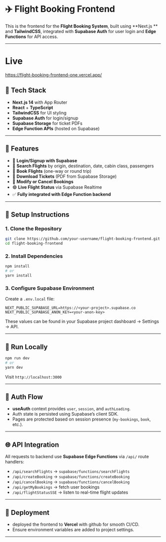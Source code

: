 # ✈️ Flight Booking Frontend

This is the frontend for the **Flight Booking System**, built using **Next.js ** and **TailwindCSS**, integrated with **Supabase Auth** for user login and **Edge Functions** for API access.

---

# Live
https://flight-booking-frontend-one.vercel.app/

## 🧱 Tech Stack

* **Next.js 14** with App Router
* **React** + **TypeScript**
* **TailwindCSS** for UI styling
* **Supabase Auth** for login/signup
* **Supabase Storage** for ticket PDFs
* **Edge Function APIs** (hosted on Supabase)

---

## 🚀 Features

* 🔐 **Login/Signup with Supabase**
* 📅 **Search Flights** by origin, destination, date, cabin class, passengers
* 📖 **Book Flights** (one-way or round trip)
* 📄 **Download Tickets** (PDF from Supabase Storage)
* 🔄 **Modify or Cancel Bookings**
* 🟢 **Live Flight Status** via Supabase Realtime
* ✅ **Fully integrated with Edge Function backend**

---

## 🔧 Setup Instructions

### 1. Clone the Repository

```bash
git clone https://github.com/your-username/flight-booking-frontend.git
cd flight-booking-frontend
```

### 2. Install Dependencies

```bash
npm install
# or
yarn install
```

### 3. Configure Supabase Environment

Create a `.env.local` file:

```env
NEXT_PUBLIC_SUPABASE_URL=https://<your-project>.supabase.co
NEXT_PUBLIC_SUPABASE_ANON_KEY=<your-anon-key>
```

These values can be found in your Supabase project dashboard → Settings → API.

---

## 🧪 Run Locally

```bash
npm run dev
# or
yarn dev
```

Visit `http://localhost:3000`

---

## 🔐 Auth Flow

* **useAuth** context provides `user`, `session`, and `authLoading`.
* Auth state is persisted using Supabase’s client SDK.
* Pages are protected based on session presence (`my-bookings`, `book`, etc.).

---

## 🌐 API Integration

All requests to backend use **Supabase Edge Functions** via `/api/` route handlers:

* `/api/searchFlights` → `supabase/functions/searchFlights`
* `/api/createBooking` → `supabase/functions/createBooking`
* `/api/cancelBooking` → `supabase/functions/cancelBooking`
* `/api/getMyBookings` → fetch user bookings
* `/api/flightStatusSSE` → listen to real-time flight updates

---


## 📌 Deployment

* deployed the frontend to **Vercel** with github for smooth CI/CD.
* Ensure environment variables are added to project settings.

---





